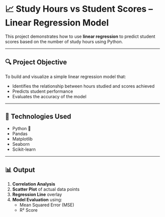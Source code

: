 # 📈 Study Hours vs Student Scores – Linear Regression Model

This project demonstrates how to use **linear regression** to predict student scores based on the number of study hours using Python.

---

## 🔍 Project Objective

To build and visualize a simple linear regression model that:
- Identifies the relationship between hours studied and scores achieved
- Predicts student performance
- Evaluates the accuracy of the model

---

## 🧪 Technologies Used

- Python 🐍
- Pandas
- Matplotlib
- Seaborn
- Scikit-learn

---

## 📊 Output

1. **Correlation Analysis**
2. **Scatter Plot** of actual data points
3. **Regression Line** overlay
4. **Model Evaluation** using:
   - Mean Squared Error (MSE)
   - R² Score


